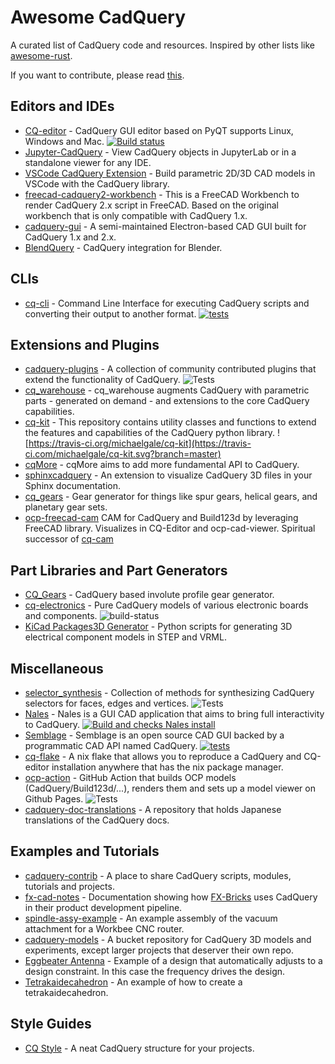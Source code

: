 # Awesome CadQuery

A curated list of CadQuery code and resources. Inspired by other lists like [awesome-rust](https://github.com/rust-unofficial/awesome-rust).

If you want to contribute, please read [this](CONTRIBUTING.md).

## Editors and IDEs

* [CQ-editor](https://github.com/CadQuery/CQ-editor) - CadQuery GUI editor based on PyQT supports Linux, Windows and Mac. [![Build status](https://ci.appveyor.com/api/projects/status/g98rs7la393mgy91/branch/master?svg=true)](https://ci.appveyor.com/project/adam-urbanczyk/cq-editor/branch/master)
* [Jupyter-CadQuery](https://github.com/bernhard-42/jupyter-cadquery) - View CadQuery objects in JupyterLab or in a standalone viewer for any IDE.
* [VSCode CadQuery Extension](https://github.com/roipoussiere/cadquery-vscode) - Build parametric 2D/3D CAD models in VSCode with the CadQuery library.
* [freecad-cadquery2-workbench](https://github.com/jpmlt/freecad-cadquery2-workbench) - This is a FreeCAD Workbench to render CadQuery 2.x script in FreeCAD. Based on the original workbench that is only compatible with CadQuery 1.x.
* [cadquery-gui](https://github.com/jmwright/cadquery-gui) - A semi-maintained Electron-based CAD GUI built for CadQuery 1.x and 2.x.
* [BlendQuery](https://github.com/uki-dev/blendquery) - CadQuery integration for Blender.

## CLIs

* [cq-cli](https://github.com/CadQuery/cq-cli) - Command Line Interface for executing CadQuery scripts and converting their output to another format. [![tests](https://github.com/CadQuery/cq-cli/workflows/tests/badge.svg)](https://github.com/CadQuery/cq-cli/actions)

## Extensions and Plugins

* [cadquery-plugins](https://github.com/CadQuery/cadquery-plugins) - A collection of community contributed plugins that extend the functionality of CadQuery. ![Tests](https://github.com/CadQuery/cadquery-plugins/actions/workflows/tests-actions.yml/badge.svg?branch=main)
* [cq_warehouse](https://github.com/gumyr/cq_warehouse) - cq_warehouse augments CadQuery with parametric parts - generated on demand - and extensions to the core CadQuery capabilities.
* [cq-kit](https://github.com/michaelgale/cq-kit) - This repository contains utility classes and functions to extend the features and capabilities of the CadQuery python library. ![https://travis-ci.org/michaelgale/cq-kit](https://travis-ci.com/michaelgale/cq-kit.svg?branch=master)
* [cqMore](https://github.com/JustinSDK/cqMore) - cqMore aims to add more fundamental API to CadQuery.
* [sphinxcadquery](https://github.com/CadQuery/sphinxcadquery) - An extension to visualize CadQuery 3D files in your Sphinx documentation.
* [cq_gears](https://github.com/meadiode/cq_gears) - Gear generator for things like spur gears, helical gears, and planetary gear sets.
* [ocp-freecad-cam](https://github.com/voneiden/ocp-freecad-cam) CAM for CadQuery and Build123d by leveraging FreeCAD library. Visualizes in CQ-Editor and ocp-cad-viewer. Spiritual successor of [cq-cam](https://github.com/voneiden/cq-cam)

## Part Libraries and Part Generators

* [CQ_Gears](https://github.com/meadiode/cq_gears) - CadQuery based involute profile gear generator.
* [cq-electronics](https://github.com/sethfischer/cq-electronics) - Pure CadQuery models of various electronic boards and components. ![build-status](https://github.com/sethfischer/cq-electronics/actions/workflows/build.yml/badge.svg)
* [KiCad Packages3D Generator](https://gitlab.com/kicad/libraries/kicad-packages3D-generator) - Python scripts for generating 3D electrical component models in STEP and VRML.

## Miscellaneous

* [selector_synthesis](https://github.com/jmwright/selector_synthesis) - Collection of methods for synthesizing CadQuery selectors for faces, edges and vertices. ![Tests](https://github.com/jmwright/selector-synthesis/actions/workflows/run_tests.yml/badge.svg)
* [Nales](https://github.com/Jojain/Nales) - Nales is a GUI CAD application that aims to bring full interactivity to CadQuery. [![Build and checks Nales install](https://github.com/Jojain/Nales/actions/workflows/build_and_checks.yaml/badge.svg)](https://github.com/Jojain/Nales/actions/workflows/build_and_checks.yaml)
* [Semblage](https://github.com/7BIndustries/Semblage) - Semblage is an open source CAD GUI backed by a programmatic CAD API named CadQuery. [![tests](https://github.com/7BIndustries/Semblage/actions/workflows/tests.yml/badge.svg)](https://github.com/7BIndustries/Semblage/actions/workflows/tests.yml)
* [cq-flake](https://github.com/marcus7070/cq-flake) - A nix flake that allows you to reproduce a CadQuery and CQ-editor installation anywhere that has the nix package manager.
* [ocp-action](https://github.com/Yeicor/ocp-action/) - GitHub Action that builds OCP models (CadQuery/Build123d/...), renders them and sets up a model viewer on Github Pages. ![Tests](https://github.com/Yeicor/ocp-action/actions/workflows/ci.yml/badge.svg?branch=main)
* [cadquery-doc-translations](https://github.com/tkoyama010/cadquery-doc-translations) - A repository that holds Japanese translations of the CadQuery docs.

## Examples and Tutorials

* [cadquery-contrib](https://github.com/CadQuery/cadquery-contrib) - A place to share CadQuery scripts, modules, tutorials and projects.
* [fx-cad-notes](https://github.com/fx-bricks/fx-cad-notes) - Documentation showing how [FX-Bricks](https://shop.fxbricks.com/) uses CadQuery in their product development pipeline.
* [spindle-assy-example](https://github.com/marcus7070/spindle-assy-example) - An example assembly of the vacuum attachment for a Workbee CNC router.
* [cadquery-models](https://github.com/tanius/cadquery-models) - A bucket repository for CadQuery 3D models and experiments, except larger projects that deserver their own repo.
* [Eggbeater Antenna](https://github.com/jmwright/cadquery-projects/tree/master/eggbeater-antenna) - Example of a design that automatically adjusts to a design constraint. In this case the frequency drives the design.
* [Tetrakaidecahedron](https://github.com/bragostin/CadQuery-Examples/blob/main/Tetrakaidecahedron.py) - An example of how to create a tetrakaidecahedron.

## Style Guides

* [CQ Style](https://github.com/jpoles1/cq_style) - A neat CadQuery structure for your projects.
